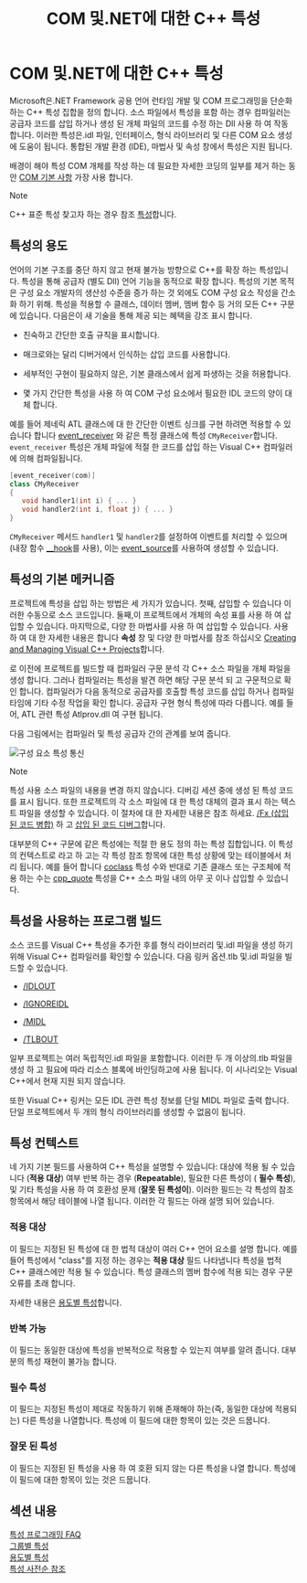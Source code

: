 ﻿---
title: COM 및.NET에 대한 C++ 특성
ms.custom: index-page
ms.date: 11/19/2018
ms.topic: conceptual
helpviewer_keywords:
- attributes [C++/CLI], reference topics
ms.assetid: 613a3611-b3eb-4347-aa38-99b654600e1c
ms.openlocfilehash: f9d339860e9d2bdb8d66f6b7f8f49d3993b2d5cf
ms.sourcegitcommit: 0ab61bc3d2b6cfbd52a16c6ab2b97a8ea1864f12
ms.translationtype: MT
ms.contentlocale: ko-KR
ms.lasthandoff: 04/23/2019
ms.locfileid: "62148333"
---
# <a name="c-attributes-for-com-and-net"></a>COM 및.NET에 대한 C++ 특성

Microsoft은.NET Framework 공용 언어 런타임 개발 및 COM 프로그래밍을 단순화 하는 C++ 특성 집합을 정의 합니다. 소스 파일에서 특성을 포함 하는 경우 컴파일러는 공급자 코드를 삽입 하거나 생성 된 개체 파일의 코드를 수정 하는 Dll 사용 하 여 작동 합니다. 이러한 특성은.idl 파일, 인터페이스, 형식 라이브러리 및 다른 COM 요소 생성에 도움이 됩니다. 통합된 개발 환경 (IDE), 마법사 및 속성 창에서 특성은 지원 됩니다.

배경이 해야 특성 COM 개체를 작성 하는 데 필요한 자세한 코딩의 일부를 제거 하는 동안 [COM 기본 사항](/windows/desktop/com/the-component-object-model) 가장 사용 합니다.

> [!NOTE]
> C++ 표준 특성 찾고자 하는 경우 참조 [특성](../../cpp/attributes.md)합니다.

## <a name="purpose-of-attributes"></a>특성의 용도

언어의 기본 구조를 중단 하지 않고 현재 불가능 방향으로 C++를 확장 하는 특성입니다. 특성을 통해 공급자 (별도 Dll) 언어 기능을 동적으로 확장 합니다. 특성의 기본 목적은 구성 요소 개발자의 생산성 수준을 증가 하는 것 외에도 COM 구성 요소 작성을 간소화 하기 위해. 특성을 적용할 수 클래스, 데이터 멤버, 멤버 함수 등 거의 모든 C++ 구문에 있습니다. 다음은이 새 기술을 통해 제공 되는 혜택을 강조 표시 합니다.

- 친숙하고 간단한 호출 규칙을 표시합니다.

- 매크로와는 달리 디버거에서 인식하는 삽입 코드를 사용합니다.

- 세부적인 구현이 필요하지 않은, 기본 클래스에서 쉽게 파생하는 것을 허용합니다.

- 몇 가지 간단한 특성을 사용 하 여 COM 구성 요소에서 필요한 IDL 코드의 양이 대체 합니다.

예를 들어 제네릭 ATL 클래스에 대 한 간단한 이벤트 싱크를 구현 하려면 적용할 수 있습니다 합니다 [event_receiver](event-receiver.md) 와 같은 특정 클래스에 특성 `CMyReceiver`합니다. `event_receiver` 특성은 개체 파일에 적절 한 코드를 삽입 하는 Visual C++ 컴파일러에 의해 컴파일됩니다.

```cpp
[event_receiver(com)]
class CMyReceiver
{
   void handler1(int i) { ... }
   void handler2(int i, float j) { ... }
}
```

`CMyReceiver` 메서드 `handler1` 및 `handler2`를 설정하여 이벤트를 처리할 수 있으며(내장 함수 [__hook](../../cpp/hook.md)를 사용), 이는 [event_source](event-source.md)를 사용하여 생성할 수 있습니다.

## <a name="basic-mechanics-of-attributes"></a>특성의 기본 메커니즘

프로젝트에 특성을 삽입 하는 방법은 세 가지가 있습니다. 첫째, 삽입할 수 있습니다 이러한 수동으로 소스 코드입니다. 둘째,이 프로젝트에서 개체의 속성 표를 사용 하 여 삽입할 수 있습니다. 마지막으로, 다양 한 마법사를 사용 하 여 삽입할 수 있습니다. 사용 하 여 대 한 자세한 내용은 합니다 **속성** 창 및 다양 한 마법사를 참조 하십시오 [Creating and Managing Visual C++ Projects](../../build/creating-and-managing-visual-cpp-projects.md)합니다.

로 이전에 프로젝트를 빌드할 때 컴파일러 구문 분석 각 C++ 소스 파일을 개체 파일을 생성 합니다. 그러나 컴파일러는 특성을 발견 하면 해당 구문 분석 되 고 구문적으로 확인 합니다. 컴파일러가 다음 동적으로 공급자를 호출할 특성 코드를 삽입 하거나 컴파일 타임에 기타 수정 작업을 확인 합니다. 공급자 구현 형식 특성에 따라 다릅니다. 예를 들어, ATL 관련 특성 Atlprov.dll 여 구현 됩니다.

다음 그림에서는 컴파일러 및 특성 공급자 간의 관계를 보여 줍니다.

![구성 요소 특성 통신](../media/vccompattrcomm.gif "구성 요소 특성 통신")

> [!NOTE]
> 특성 사용 소스 파일의 내용을 변경 하지 않습니다. 디버깅 세션 중에 생성 된 특성 코드를 표시 됩니다. 또한 프로젝트의 각 소스 파일에 대 한 특성 대체의 결과 표시 하는 텍스트 파일을 생성할 수 있습니다. 이 절차에 대 한 자세한 내용은 참조 하세요. [/Fx (삽입 된 코드 병합)](../../build/reference/fx-merge-injected-code.md) 하 고 [삽입 된 코드 디버그](/visualstudio/debugger/how-to-debug-injected-code)합니다.

대부분의 C++ 구문에 같은 특성에는 적절 한 용도 정의 하는 특성 집합입니다. 이 특성의 컨텍스트로 라고 하 고는 각 특성 참조 항목에 대한 특성 상황에 맞는 테이블에서 처리 됩니다. 예를 들어 합니다 [coclass](coclass.md) 특성 수와 반대로 기존 클래스 또는 구조체에 적용 하는 수는 [cpp_quote](cpp-quote.md) 특성을 C++ 소스 파일 내의 아무 곳 이나 삽입할 수 있습니다.

## <a name="building-an-attributed-program"></a>특성을 사용하는 프로그램 빌드

소스 코드를 Visual C++ 특성을 추가한 후를 형식 라이브러리 및.idl 파일을 생성 하기 위해 Visual C++ 컴파일러를 확인할 수 있습니다. 다음 링커 옵션.tlb 및.idl 파일을 빌드할 수 있습니다.

- [/IDLOUT](../../build/reference/idlout-name-midl-output-files.md)

- [/IGNOREIDL](../../build/reference/ignoreidl-don-t-process-attributes-into-midl.md)

- [/MIDL](../../build/reference/midl-specify-midl-command-line-options.md)

- [/TLBOUT](../../build/reference/tlbout-name-dot-tlb-file.md)

일부 프로젝트는 여러 독립적인.idl 파일을 포함합니다. 이러한 두 개 이상의.tlb 파일을 생성 하 고 필요에 따라 리소스 블록에 바인딩하고에 사용 됩니다. 이 시나리오는 Visual C++에서 현재 지원 되지 않습니다.

또한 Visual C++ 링커는 모든 IDL 관련 특성 정보를 단일 MIDL 파일로 출력 합니다. 단일 프로젝트에서 두 개의 형식 라이브러리를 생성할 수 없음이 됩니다.

## <a name="contexts"></a> 특성 컨텍스트

네 가지 기본 필드를 사용하여 C++ 특성을 설명할 수 있습니다: 대상에 적용 될 수 있습니다 (**적용 대상**) 여부 반복 하는 경우 (**Repeatable**), 필요한 다른 특성이 ( **필수 특성**), 및 기타 특성을 사용 하 여 호환성 문제 (**잘못 된 특성이**). 이러한 필드는 각 특성의 참조 항목에서 해당 테이블에 나열 됩니다. 이러한 각 필드는 아래 설명 되어 있습니다.

### <a name="applies-to"></a>적용 대상

이 필드는 지정된 된 특성에 대 한 법적 대상이 여러 C++ 언어 요소를 설명 합니다. 예를 들어 특성에서 "class"를 지정 하는 경우는 **적용 대상** 필드 나타냅니다 특성을 법적 C++ 클래스에만 적용 될 수 있습니다. 특성 클래스의 멤버 함수에 적용 되는 경우 구문 오류를 초래 합니다.

자세한 내용은 [용도별 특성](attributes-by-usage.md)합니다.

### <a name="repeatable"></a>반복 가능

이 필드는 동일한 대상에 특성을 반복적으로 적용할 수 있는지 여부를 알려 줍니다. 대부분의 특성 재현이 불가능 합니다.

### <a name="required-attributes"></a>필수 특성

이 필드는 지정된 특성이 제대로 작동하기 위해 존재해야 하는(즉, 동일한 대상에 적용되는) 다른 특성을 나열합니다. 특성에 이 필드에 대한 항목이 있는 것은 드뭅니다.

### <a name="invalid-attributes"></a>잘못 된 특성

이 필드는 지정된 된 특성을 사용 하 여 호환 되지 않는 다른 특성을 나열 합니다. 특성에 이 필드에 대한 항목이 있는 것은 드뭅니다.

## <a name="in-this-section"></a>섹션 내용

[특성 프로그래밍 FAQ](attribute-programming-faq.md)<br/>
[그룹별 특성](attributes-by-group.md)<br/>
[용도별 특성](attributes-by-usage.md)<br/>
[특성 사전순 참조](attributes-alphabetical-reference.md)
